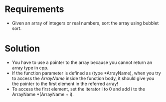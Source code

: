 # Requirements 
- Given an array of integers or real numbers, sort the array using bubblet sort.

# Solution
- You have to use a pointer to the array because you cannot return an array type in cpp.
- If the function parameter is defined as (type \*ArrayName), when you try to access the *ArrayName* inside the function body, it should give you the pointer to the first element in the referred array!
- To access the first element, set the iterator i to 0 and add i to the ArrayName \*(ArrayName + i).
